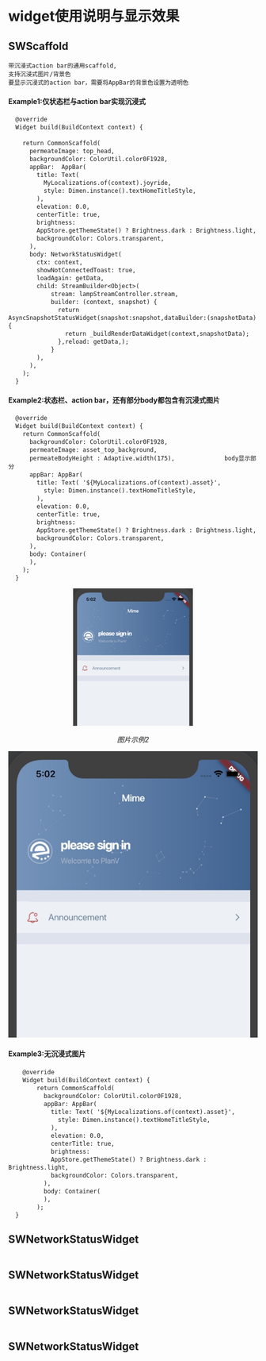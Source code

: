 # widget使用说明与显示效果

## SWScaffold

    带沉浸式action bar的通用scaffold,
    支持沉浸式图片/背景色
    要显示沉浸式的action bar，需要将AppBar的背景色设置为透明色
    

#### Example1:仅状态栏与action bar实现沉浸式    

```
  @override
  Widget build(BuildContext context) {

    return CommonScaffold(
      permeateImage: top_head,
      backgroundColor: ColorUtil.color0F1928,
      appBar:  AppBar(
        title: Text(
          MyLocalizations.of(context).joyride,
          style: Dimen.instance().textHomeTitleStyle,
        ),
        elevation: 0.0,
        centerTitle: true,
        brightness:
        AppStore.getThemeState() ? Brightness.dark : Brightness.light,
        backgroundColor: Colors.transparent,
      ),
      body: NetworkStatusWidget(
        ctx: context,
        showNotConnectedToast: true,
        loadAgain: getData,
        child: StreamBuilder<Object>(
            stream: lampStreamController.stream,
            builder: (context, snapshot) {
              return AsyncSnapshotStatusWidget(snapshot:snapshot,dataBuilder:(snapshotData){
                return _buildRenderDataWidget(context,snapshotData);
              },reload: getData,);
            }
        ),
      ),
    );
  } 
```



#### Example2:状态栏、action bar，还有部分body都包含有沉浸式图片

```
  @override
  Widget build(BuildContext context) {
    return CommonScaffold(
      backgroundColor: ColorUtil.color0F1928,
      permeateImage: asset_top_background,
      permeateBodyHeight : Adaptive.width(175),              body显示部分
      appBar: AppBar(
        title: Text( '${MyLocalizations.of(context).asset}',
          style: Dimen.instance().textHomeTitleStyle,
        ),
        elevation: 0.0,
        centerTitle: true,
        brightness:
        AppStore.getThemeState() ? Brightness.dark : Brightness.light,
        backgroundColor: Colors.transparent,
      ),
      body: Container(
      ),
    );
  }
```
<p align="center">
	<img src="https://github.com/wilson23yang/smart_widget/blob/master/raw/sw_scaffold.jpg" alt="Sample"  width="242" height="277">
	<p align="center">
		<em>图片示例2</em>
	</p>
</p>

![](https://github.com/wilson23yang/smart_widget/blob/master/raw/sw_scaffold.jpg)

#### Example3:无沉浸式图片
    
```
    @override
    Widget build(BuildContext context) {
        return CommonScaffold(
          backgroundColor: ColorUtil.color0F1928,
          appBar: AppBar(
            title: Text( '${MyLocalizations.of(context).asset}',
              style: Dimen.instance().textHomeTitleStyle,
            ),
            elevation: 0.0,
            centerTitle: true,
            brightness:
            AppStore.getThemeState() ? Brightness.dark : Brightness.light,
            backgroundColor: Colors.transparent,
          ),
          body: Container(
          ),
        );
  }    
```
 

## SWNetworkStatusWidget
```

```

## SWNetworkStatusWidget
```

```

## SWNetworkStatusWidget
```

```

## SWNetworkStatusWidget
```

```
